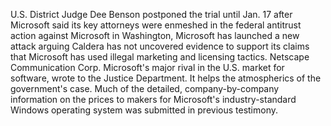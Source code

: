 U.S. District Judge Dee Benson postponed the trial until Jan. 17 after Microsoft said its key attorneys were enmeshed in the federal antitrust action against Microsoft in Washington, Microsoft has launched a new attack arguing Caldera has not uncovered evidence to support its claims that Microsoft has used illegal marketing and licensing tactics.
Netscape Communication Corp.
Microsoft's major rival in the U.S. market for software, wrote to the Justice Department.
It helps the atmospherics of the government's case.
Much of the detailed, company-by-company information on the prices to makers for Microsoft's industry-standard Windows operating system was submitted in previous testimony.
